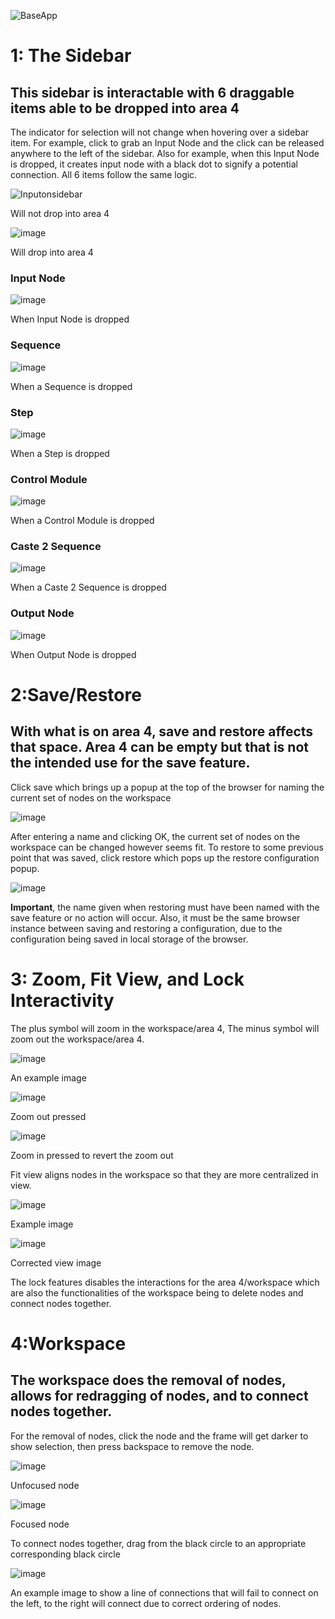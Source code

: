 ![BaseApp](https://user-images.githubusercontent.com/38050891/200923734-0afe86cd-d763-4e52-8d1a-a23f9ac88d5d.png)

<h1>1: The Sidebar</h1>
<h2>This sidebar is interactable with 6 draggable items able to be dropped into area 4</h2>
<p>
The indicator for selection will not change when hovering over a sidebar item. For example, click to grab an Input Node and the click can be released anywhere to the left of the sidebar. Also for example, when this Input Node is dropped, it creates input node with a black dot to signify a potential connection. All 6 items follow the same logic.
</p>

![Inputonsidebar](https://user-images.githubusercontent.com/38050891/200931382-5a2c5a76-604e-47fd-9da2-294a499aecc9.png)

<p>Will not drop into area 4</p>

![image](https://user-images.githubusercontent.com/38050891/200935491-49613488-ccae-48a7-861f-6d3987022a41.png)

<p>Will drop into area 4</p>
<h3>Input Node</h3>

![image](https://user-images.githubusercontent.com/38050891/200935983-c54c9dd4-b649-40f4-91e1-a5a265c7bdd5.png)

<p> When Input Node is dropped </p>
<h3>Sequence </h3>

![image](https://user-images.githubusercontent.com/38050891/200952471-f36e2fb5-5dc0-46d7-904a-7a7c74ef27c4.png)

<p> When a Sequence is dropped </p>
<h3>Step</h3>

![image](https://user-images.githubusercontent.com/38050891/200952531-42638a04-acf4-48e2-8961-cd3ef1e458a8.png)

<p> When a Step is dropped </p>
<h3>Control Module</h3>

![image](https://user-images.githubusercontent.com/38050891/200952606-4b2045cd-5f98-4583-a700-b3327f11b49d.png)

<p>When a Control Module is dropped </p>
<h3>Caste 2 Sequence</h3>

![image](https://user-images.githubusercontent.com/38050891/200952681-23b8240e-132f-4360-b7f7-449487b16336.png)

<p> When a Caste 2 Sequence is dropped </p>
<h3>Output Node</h3>

![image](https://user-images.githubusercontent.com/38050891/200952806-1213b44c-61bc-4c03-8df8-145725005226.png)

<p> When Output Node is dropped </p>
<h1>2:Save/Restore</h1>
<h2>With what is on area 4, save and restore affects that space. Area 4 can be empty but that is not the intended use for the save feature. </h2>
<p> Click save which brings up a popup at the top of the browser for naming the current set of nodes on the workspace</p>

![image](https://user-images.githubusercontent.com/38050891/200958945-d07bcd69-cbf9-463a-8e51-8ba0f8a9552d.png)

<p> After entering a name and clicking OK, the current set of nodes on the workspace can be changed however seems fit. To restore to some previous point that was saved, click restore which pops up the restore configuration popup. </p> 

![image](https://user-images.githubusercontent.com/38050891/200961169-8d7eeee1-7b17-47d6-9e27-fc0e4290df3e.png)

<p><b>Important</b>, the name given when restoring must have been named with the save feature or no action will occur. Also, it must be the same browser instance between saving and restoring a configuration, due to the configuration being saved in local storage of the browser. </p>
<h1>3: Zoom, Fit View, and Lock Interactivity</h1>
<p> The plus symbol will zoom in the workspace/area 4, The minus symbol will zoom out the workspace/area 4. </p>

![image](https://user-images.githubusercontent.com/38050891/200971738-600009c1-06b3-4a05-886a-6ec5734f98db.png)

<p>An example image</p>

![image](https://user-images.githubusercontent.com/38050891/200972484-b9d93e52-c1b8-45b9-962c-8f1822ce1db8.png)

<p>Zoom out pressed</p>

![image](https://user-images.githubusercontent.com/38050891/200972551-3c1f20fc-8c52-4a22-88ba-8ba5c91273dd.png)

<p>Zoom in pressed to revert the zoom out</p>
<p>Fit view aligns nodes in the workspace so that they are more centralized in view.</p>

![image](https://user-images.githubusercontent.com/38050891/200973009-1e6b4ef7-e198-425a-9b21-e1034dd0b737.png)

<p>Example image</p>

![image](https://user-images.githubusercontent.com/38050891/200973274-39bff743-26af-4d06-a2e2-cde2a6592e75.png)

<p>Corrected view image</p>
<p> The lock features disables the interactions for the area 4/workspace which are also the functionalities of the workspace being to delete nodes and connect nodes together. 
<h1>4:Workspace</h1>
<h2>The workspace does the removal of nodes, allows for redragging of nodes, and to connect nodes together.</h2>
<p>For the removal of nodes, click the node and the frame will get darker to show selection, then press backspace to remove the node.</p>

![image](https://user-images.githubusercontent.com/38050891/200978290-5deb0321-6eef-48f6-a5da-71e58f0e3b63.png)

<p>Unfocused node</p>

![image](https://user-images.githubusercontent.com/38050891/200978346-7eae40cf-ac52-4320-abfe-632d930f2b5d.png)

<p>Focused node</p>
<p>To connect nodes together, drag from the black circle to an appropriate corresponding black circle</p>

![image](https://user-images.githubusercontent.com/38050891/200979061-3cf52c1e-6746-49cf-9db9-4d91b7f76c33.png)

<p>An example image to show a line of connections that will fail to connect on the left, to the right will connect due to correct ordering of nodes. </p>
  


  
  
